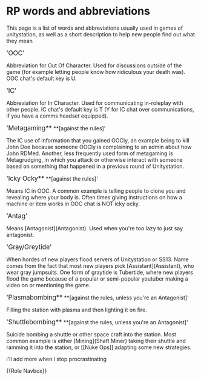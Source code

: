 # RP words and abbreviations
This page is a list of words and abbreviations usually used in games of unitystation, as well as a short description to help new people find out what they mean


<big>'OOC'</big>

Abbreviation for Out Of Character. Used for discussions outside of the game (for example letting people know how ridiculous your death was). OOC chat's default key is U.

<big>'IC'</big>

Abbreviation for In Character. Used for communicating in-roleplay with other people. IC chat's default key is T (Y for IC chat over communications, if you have a comms headset equipped).

<big>'Metagaming**</big> **[against the rules]'

The IC use of information that you gained OOCly, an example being to kill John Doe because someone OOCly is complaining to an admin about how John RDMed. Another, less frequently used form of metagaming is Metagrudging, in which you attack or otherwise interact with someone based on something that happened in a previous round of Unitystation.

<big>'Icky Ocky**</big> **[against the rules]'

Means IC in OOC. A common example is telling people to clone you and revealing where your body is. Often times giving instructions on how a machine or item works in OOC chat is NOT icky ocky.

<big>'Antag'</big>

Means \[Antagonist](Antagonist). Used when you're too lazy to just say antagonist.

<big>'Gray/Greytide'</big>

When hordes of new players flood servers of Unitystation or SS13. Name comes from the fact that most new players pick \[Assistant](Assistant), who wear gray jumpsuits. One form of graytide is Tubertide, where new players flood the game because of a popular or semi-popular youtuber making a video on or mentioning the game.

<big>'Plasmabombing**</big> **[against the rules, unless you're an Antagonist]'

Filling the station with plasma and then lighting it on fire.

<big>'Shuttlebombing**</big> **[against the rules, unless you're an Antagonist]'

Suicide bombing a shuttle or other space craft into the station. Most common example is either \[Mining](Shaft Miner) taking their shuttle and ramming it into the station, or [[Nuke Ops]] adapting some new strategies.




i'll add more when i stop procrastinating

{{Role Navbox}}
